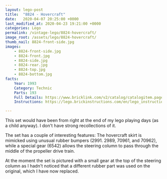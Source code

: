 ```yaml
---
layout: lego-post
title:  "8824 - Hovercraft"
date:   2020-04-07 20:25:00 +0000
last_modified_at: 2020-04-23 19:21:00 +0000
categories: Lego
permalink: /vintage-lego/8824-hovercraft/
image_root: /assets/lego/8824-hovercraft/
thumb_nail: 8824-front-side.jpg
images:
    - 8824-front-side.jpg
    - 8824-front.jpg
    - 8824-side.jpg
    - 8824-rear.jpg
    - 8824-top.jpg
    - 8824-bottom.jpg    
facts:
    Year: 1993
    Category: Technic
    Parts: 193
    Full Details: https://www.bricklink.com/v2/catalog/catalogitem.page?S=8824-1#T=I
    Instructions: https://lego.brickinstructions.com/en/lego_instructions/set/8824/hovercraft

---
```


This set would have been from right at the end of my lego playing days (as a child anyway). I don't have strong recollections of it.

The set has a couple of interesting features: The hovercraft skirt is mimicked using unusual rubber bumpers (2991. 2989, 70961, and 70962), while a special gear (6542) allows the steering column to pass through the middle of the propeller drive train.

At the moment the set is pictured with a small gear at the top of the steering column as I hadn't noticed that a different rubber part was used on the original, which I have now replaced.